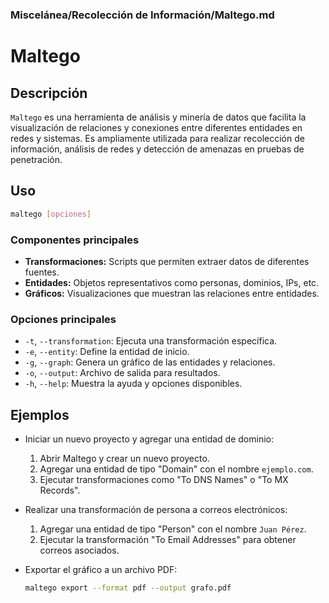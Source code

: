 ### **Miscelánea/Recolección de Información/Maltego.md**

# Maltego

## Descripción

`Maltego` es una herramienta de análisis y minería de datos que facilita la visualización de relaciones y conexiones entre diferentes entidades en redes y sistemas. Es ampliamente utilizada para realizar recolección de información, análisis de redes y detección de amenazas en pruebas de penetración.

## Uso

```bash
maltego [opciones]
```

### Componentes principales

- **Transformaciones:** Scripts que permiten extraer datos de diferentes fuentes.
- **Entidades:** Objetos representativos como personas, dominios, IPs, etc.
- **Gráficos:** Visualizaciones que muestran las relaciones entre entidades.

### Opciones principales

- `-t`, `--transformation`: Ejecuta una transformación específica.
- `-e`, `--entity`: Define la entidad de inicio.
- `-g`, `--graph`: Genera un gráfico de las entidades y relaciones.
- `-o`, `--output`: Archivo de salida para resultados.
- `-h`, `--help`: Muestra la ayuda y opciones disponibles.

## Ejemplos

- Iniciar un nuevo proyecto y agregar una entidad de dominio:
  
  1. Abrir Maltego y crear un nuevo proyecto.
  2. Agregar una entidad de tipo "Domain" con el nombre `ejemplo.com`.
  3. Ejecutar transformaciones como "To DNS Names" o "To MX Records".

- Realizar una transformación de persona a correos electrónicos:
  
  1. Agregar una entidad de tipo "Person" con el nombre `Juan Pérez`.
  2. Ejecutar la transformación "To Email Addresses" para obtener correos asociados.

- Exportar el gráfico a un archivo PDF:
  
  ```bash
  maltego export --format pdf --output grafo.pdf
  ```

